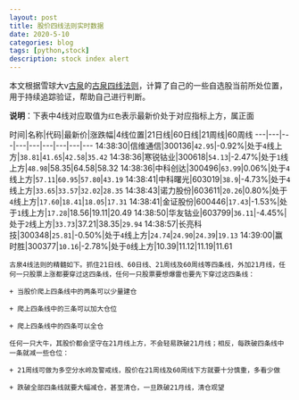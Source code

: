 ```yaml
---
layout: post
title: 股价四线法则实时数据
date: 2020-5-10
categories: blog
tags: [python,stock]
description: stock index alert
---
```



本文根据雪球大v[古泉](https://xueqiu.com/u/7148646888)的[古泉四线法则](https://xueqiu.com/7148646888/130498192)，计算了自己的一些自选股当前所处位置，用于持续追踪验证，帮助自己进行判断。

**说明**：下表中4线对应取值为`红色`表示最新价处于对应指标上方，属正面

时间|名称|代码|最新价|涨跌幅|4线位置|21日线|60日线|21周线|60周线
---|---|---|---|---|---|---|---|---
14:38:30|信维通信|300136|`42.95`|-0.92%|处于`4`线上方|`38.81`|`41.65`|`42.58`|`35.42`
14:38:36|寒锐钴业|300618|`54.13`|-2.47%|处于`1`线上方|`48.98`|58.35|64.58|58.32
14:38:36|中科创达|300496|`63.99`|0.06%|处于`4`线上方|`57.11`|`60.95`|`57.80`|`43.19`
14:38:41|中科曙光|603019|`38.9`|-4.73%|处于`4`线上方|`33.65`|`33.57`|`32.02`|`28.35`
14:38:43|诺力股份|603611|`20.26`|0.80%|处于`4`线上方|`17.60`|`18.41`|`18.05`|`17.31`
14:38:41|金证股份|600446|`17.43`|-1.53%|处于`1`线上方|`17.28`|18.56|19.11|20.49
14:38:50|华友钴业|603799|`36.11`|-4.45%|处于`2`线上方|`33.73`|37.21|38.35|`29.94`
14:38:57|长亮科技|300348|`25.81`|-0.50%|处于`4`线上方|`24.74`|`24.90`|`24.39`|`19.13`
14:39:00|赢时胜|300377|`10.16`|-2.78%|处于`0`线上方|10.39|11.12|11.19|11.61

```
古泉4线法则的精髓如下。抓住21日线、60日线、21周线及60周线等四条线，外加21月线，任何一只股票上涨都要穿过这四条线，任何一只股票要想爆雷也要先下穿过这四条线：

+ 当股价爬上四条线中的两条可以少量建仓

+ 爬上四条线中的三条可以加大仓位

+ 爬上四条线中的四条可以全仓

任何一只大牛，其股价都会坚守在21月线上方，不会轻易跌破21月线；相反，每跌破四条线中一条就减一些仓位：

+ 21周线可做为多空分水岭及警戒线，股价在21周线及60周线下方就要十分慎重，多看少做

+ 跌破全部四条线就要大幅减仓，甚至清仓，一旦跌破21月线，清仓观望
```